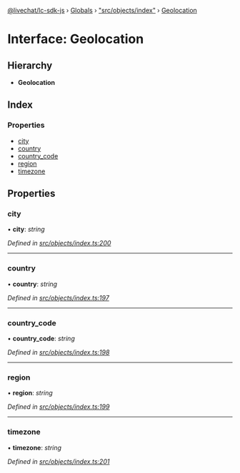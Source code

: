 [@livechat/lc-sdk-js](../README.md) › [Globals](../globals.md) › ["src/objects/index"](../modules/_src_objects_index_.md) › [Geolocation](_src_objects_index_.geolocation.md)

# Interface: Geolocation

## Hierarchy

* **Geolocation**

## Index

### Properties

* [city](_src_objects_index_.geolocation.md#city)
* [country](_src_objects_index_.geolocation.md#country)
* [country_code](_src_objects_index_.geolocation.md#country_code)
* [region](_src_objects_index_.geolocation.md#region)
* [timezone](_src_objects_index_.geolocation.md#timezone)

## Properties

###  city

• **city**: *string*

*Defined in [src/objects/index.ts:200](https://github.com/livechat/lc-sdk-js/blob/04572ce/src/objects/index.ts#L200)*

___

###  country

• **country**: *string*

*Defined in [src/objects/index.ts:197](https://github.com/livechat/lc-sdk-js/blob/04572ce/src/objects/index.ts#L197)*

___

###  country_code

• **country_code**: *string*

*Defined in [src/objects/index.ts:198](https://github.com/livechat/lc-sdk-js/blob/04572ce/src/objects/index.ts#L198)*

___

###  region

• **region**: *string*

*Defined in [src/objects/index.ts:199](https://github.com/livechat/lc-sdk-js/blob/04572ce/src/objects/index.ts#L199)*

___

###  timezone

• **timezone**: *string*

*Defined in [src/objects/index.ts:201](https://github.com/livechat/lc-sdk-js/blob/04572ce/src/objects/index.ts#L201)*
